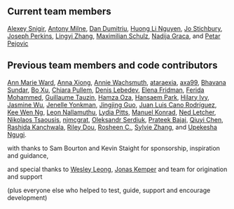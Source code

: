 ## Current team members

<!-- vale off -->

[Alexey Snigir](https://github.com/l0uden), [Antony Milne](https://github.com/antonymilne), [Dan Dumitriu](https://github.com/dandumitriu1), [Huong Li Nguyen](https://github.com/huong-li-nguyen), [Jo Stichbury](https://github.com/stichbury), [Joseph Perkins](https://github.com/Joseph-Perkins), [Lingyi Zhang](https://github.com/lingyielia), [Maximilian Schulz](https://github.com/maxschulz-COL), [Nadija Graca](https://github.com/nadijagraca), and [Petar Pejovic](https://github.com/petar-qb)

<!-- vale on -->

## Previous team members and code contributors

<!-- vale off -->

[Ann Marie Ward](https://github.com/AnnMarieW), [Anna Xiong](https://github.com/Anna-Xiong), [Annie Wachsmuth](https://github.com/anniecwa), [ataraexia](https://github.com/ataraexia), [axa99](https://github.com/axa99), [Bhavana Sundar](https://github.com/bhavanaeh), [Bo Xu](https://github.com/boxuboxu), [Chiara Pullem](https://github.com/chiara-sophie), [Denis Lebedev](https://github.com/DenisLebedevMcK), [Elena Fridman](https://github.com/EllenWie), [Ferida Mohammed](https://github.com/feridaaa), [Guillaume Tauzin](https://github.com/gtauzin), [Hamza Oza](https://github.com/hamzaoza), [Hansaem Park](https://github.com/sammitako), [Hilary Ivy](https://github.com/hxe00570), [Jasmine Wu](https://github.com/jazwu), [Jenelle Yonkman](https://github.com/yonkmanjl), [Jingjing Guo](https://github.com/jjguo-mck), [Juan Luis Cano Rodríguez](https://github.com/astrojuanlu), [Kee Wen Ng](https://github.com/KeeWenNgQB), [Leon Nallamuthu](https://github.com/leonnallamuthu), [Lydia Pitts](https://github.com/LydiaPitts), [Manuel Konrad](https://github.com/manuelkonrad), [Ned Letcher](https://github.com/ned2), [Nikolaos Tsaousis](https://github.com/tsanikgr), [njmcgrat](https://github.com/njmcgrat), [Oleksandr Serdiuk](https://github.com/oserdiuk-lohika), [Prateek Bajaj](https://github.com/prateekdev552), [Qiuyi Chen](https://github.com/Qiuyi-Chen), [Rashida Kanchwala](https://github.com/rashidakanchwala), [Riley Dou](https://github.com/rilieo), [Rosheen C.](https://github.com/rc678), [Sylvie Zhang](https://github.com/sylviezhang37), and [Upekesha Ngugi](https://github.com/upekesha).

with thanks to Sam Bourton and Kevin Staight for sponsorship, inspiration and guidance,

and special thanks to [Wesley Leong](https://github.com/wesleyleong), [Jonas Kemper](https://github.com/jonasrk) and team for origination and support

(plus everyone else who helped to test, guide, support and encourage development)

<!-- vale on -->
